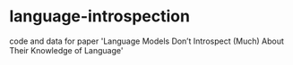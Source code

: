 # language-introspection
code and data for paper 'Language Models Don’t Introspect (Much) About Their Knowledge of Language'
